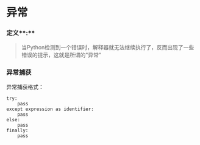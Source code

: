 # 异常

### 定义**:**

> 当Python检测到一个错误时，解释器就无法继续执行了，反而出现了一些错误的提示，这就是所谓的"异常"



### 异常捕获

异常捕获格式：

```
try:
    pass
except expression as identifier:
    pass
else:
    pass
finally:
    pass
```



